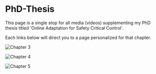 # PhD-Thesis
 This page is a single stop for all media (videos) supplementing my PhD thesis titled 'Online Adaptation for Safety Critical Control'.

 Each links below will direct you to a page personalized for that chapter.


![Chapter 3](https://github.com/hardikparwana/PhD-Thesis/tree/main/Chapter-3)

![Chapter 4](https://github.com/hardikparwana/PhD-Thesis/tree/main/Chapter-4)

![Chapter 5](https://github.com/hardikparwana/PhD-Thesis/tree/main/Chapter-5)
